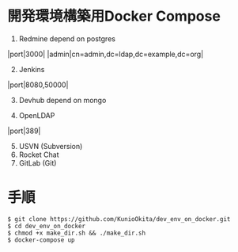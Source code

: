 # 開発環境構築用Docker Compose

1. Redmine depend on postgres

|port|3000|
|admin|cn=admin,dc=ldap,dc=example,dc=org|

2. Jenkins

|port|8080,50000|

3. Devhub depend on mongo

4. OpenLDAP

|port|389|

5. USVN (Subversion)
6. Rocket Chat
7. GitLab (Git)

# 手順

    $ git clone https://github.com/KunioOkita/dev_env_on_docker.git
    $ cd dev_env_on_docker
    $ chmod +x make_dir.sh && ./make_dir.sh
    $ docker-compose up
